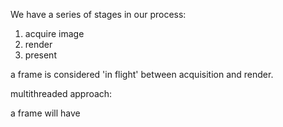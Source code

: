 
We have a series of stages in our process:
1. acquire image
2. render
3. present

a frame is considered 'in flight' between acquisition and render. 

multithreaded approach:

a frame will have 